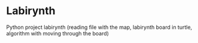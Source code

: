 # Labirynth
Python project labirynth (reading file with the map, labirynth board in turtle, algorithm with moving through the board)
